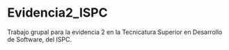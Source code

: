 # Evidencia2_ISPC
Trabajo grupal para la evidencia 2 en la Tecnicatura Superior en Desarrollo de Software, del ISPC.
